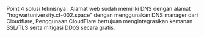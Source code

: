 Point 4 solusi teknisnya :
Alamat web sudah memiliki DNS dengan alamat "hogwartuniversity.cf-002.space" dengan menggunakan DNS manager dari Cloudflare,
Penggunaan CloudFlare bertujuan mengintegrasikan kemanan SSL/TLS serta mitigasi DDoS secara gratis.
